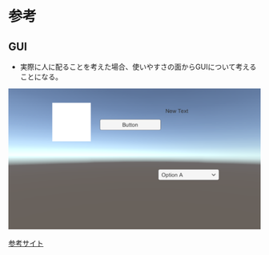 # 参考

## GUI

* 実際に人に配ることを考えた場合、使いやすさの面からGUIについて考えることになる。

![GUIの種類](/Pictures/exGUI.png)

[参考サイト](https://techacademy.jp/magazine/4193)
